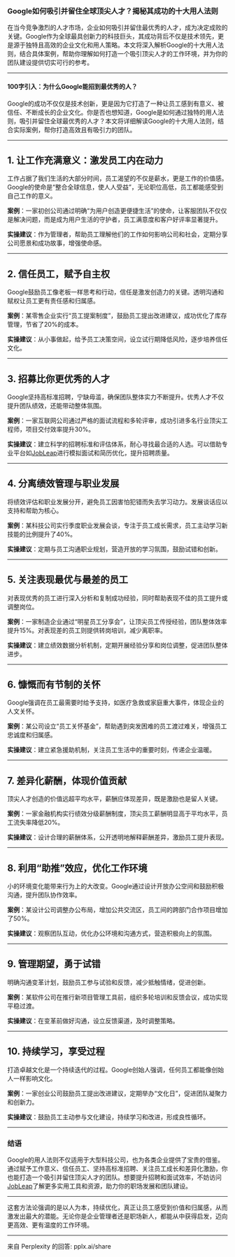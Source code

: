 ### Google如何吸引并留住全球顶尖人才？揭秘其成功的十大用人法则

在当今竞争激烈的人才市场，企业如何吸引并留住最优秀的人才，成为决定成败的关键。Google作为全球最具创新力的科技巨头，其成功背后不仅是技术领先，更是源于独特且高效的企业文化和用人策略。本文将深入解析Google的十大用人法则，结合具体案例，帮助你理解如何打造一个吸引顶尖人才的工作环境，并为你的团队建设提供切实可行的参考。

---

#### 100字引入：为什么Google能招到最优秀的人？

Google的成功不仅仅是技术创新，更是因为它打造了一种让员工感到有意义、被信任、不断成长的企业文化。你是否也想知道，Google是如何通过独特的用人法则，吸引并留住全球最优秀的人才？本文将详细解读Google的十大用人法则，结合实际案例，帮你打造高效且有吸引力的团队。

---

## 1. 让工作充满意义：激发员工内在动力

工作占据了我们生活的大部分时间，员工渴望的不仅是薪水，更是工作的价值感。Google的使命是“整合全球信息，使人人受益”，无论职位高低，员工都能感受到自己工作的意义。

**案例**：一家初创公司通过明确“为用户创造更便捷生活”的使命，让客服团队不仅仅是解决问题，而是成为用户生活的守护者，员工满意度和客户好评率显著提升。

**实操建议**：作为管理者，帮助员工理解他们的工作如何影响公司和社会，定期分享公司愿景和成功故事，增强使命感。

---

## 2. 信任员工，赋予自主权

Google鼓励员工像老板一样思考和行动，信任是激发创造力的关键。透明沟通和赋权让员工更有责任感和归属感。

**案例**：某零售企业实行“员工提案制度”，鼓励员工提出改进建议，成功优化了库存管理，节省了20%的成本。

**实操建议**：从小事做起，给予员工决策空间，设立试行期降低风险，逐步培养信任文化。

---

## 3. 招募比你更优秀的人才

Google坚持高标准招聘，宁缺毋滥，确保团队整体实力不断提升。优秀人才不仅提升团队绩效，还能带动整体氛围。

**案例**：一家互联网公司通过严格的面试流程和多轮评审，成功引进多名行业顶尖工程师，项目交付效率提升30%。

**实操建议**：建立科学的招聘标准和评估体系，耐心寻找最合适的人选。可以借助专业平台如[JobLeap](https://www.jobleap.cn)进行模拟面试和简历优化，提升招聘质量。

---

## 4. 分离绩效管理与职业发展

将绩效评估和职业发展分开，避免员工因害怕犯错而失去学习动力。发展谈话应以支持和帮助为核心。

**案例**：某科技公司实行季度职业发展会谈，专注于员工成长需求，员工主动学习新技能的比例提升了40%。

**实操建议**：定期与员工沟通职业规划，营造开放的学习氛围，鼓励试错和创新。

---

## 5. 关注表现最优与最差的员工

对表现优秀的员工进行深入分析和复制成功经验，同时帮助表现不佳的员工提升或调整岗位。

**案例**：一家制造企业通过“明星员工分享会”，让顶尖员工传授经验，团队整体效率提升15%。对表现差的员工则提供转岗培训，减少离职率。

**实操建议**：建立绩效数据分析机制，定期开展经验分享和岗位调整，促进团队整体进步。

---

## 6. 慷慨而有节制的关怀

Google强调在员工最需要时给予支持，如医疗急救或家庭重大事件，体现企业的人文关怀。

**案例**：某公司设立“员工关怀基金”，帮助遇到突发困难的员工渡过难关，增强员工忠诚度和归属感。

**实操建议**：建立紧急援助机制，关注员工生活中的重要时刻，传递企业温暖。

---

## 7. 差异化薪酬，体现价值贡献

顶尖人才创造的价值远超平均水平，薪酬应体现差异，既是激励也是留人关键。

**案例**：一家金融机构实行绩效分级薪酬制度，顶尖员工薪酬明显高于平均水平，员工流失率降低20%。

**实操建议**：设计合理的薪酬体系，公开透明地解释薪酬差异，激励员工提升表现。

---

## 8. 利用“助推”效应，优化工作环境

小的环境变化能带来行为上的大改变。Google通过设计开放办公空间和鼓励积极沟通，提升团队协作效率。

**案例**：某设计公司调整办公布局，增加公共交流区，员工间的跨部门合作项目增加了50%。

**实操建议**：观察团队互动，优化办公环境和沟通方式，营造积极向上的氛围。

---

## 9. 管理期望，勇于试错

明确沟通变革计划，鼓励员工参与试验和反馈，减少抵触情绪，促进创新。

**案例**：某软件公司在推行新项目管理工具前，组织多轮培训和反馈会议，成功实现平稳过渡。

**实操建议**：在变革前做好沟通，设立反馈渠道，及时调整策略。

---

## 10. 持续学习，享受过程

打造卓越文化是一个持续迭代的过程。Google创始人强调，任何员工都能像创始人一样影响文化。

**案例**：一家创业公司鼓励员工提出改进建议，定期举办“文化日”，促进团队凝聚力和创新力。

**实操建议**：鼓励员工主动参与文化建设，持续学习和改进，形成良性循环。

---

### 结语

Google的用人法则不仅适用于大型科技公司，也为各类企业提供了宝贵的借鉴。通过赋予工作意义、信任员工、坚持高标准招聘、关注员工成长和差异化激励，你也能打造一个吸引并留住顶尖人才的团队。想要提升招聘和面试效率，不妨访问[JobLeap](https://www.jobleap.cn)了解更多实用工具和资源，助力你的职场发展和团队建设。

---

这套方法论强调的是以人为本，持续优化，真正让员工感受到价值和归属感，从而激发出最大的潜能。无论你是企业管理者还是职场新人，都能从中获得启发，迈向更高效、更有温度的工作环境。

---
来自 Perplexity 的回答: pplx.ai/share